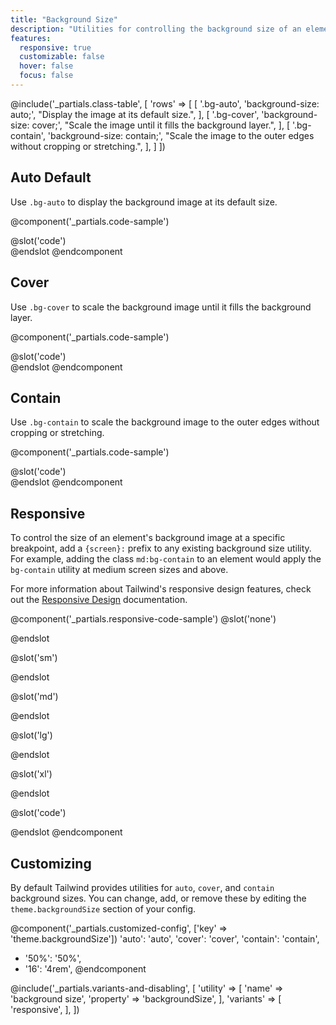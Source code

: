 ```yaml
---
title: "Background Size"
description: "Utilities for controlling the background size of an element's background image."
features:
  responsive: true
  customizable: false
  hover: false
  focus: false
---
```


@include('_partials.class-table', [
  'rows' => [
    [
      '.bg-auto',
      'background-size: auto;',
      "Display the image at its default size.",
    ],
    [
      '.bg-cover',
      'background-size: cover;',
      "Scale the image until it fills the background layer.",
    ],
    [
      '.bg-contain',
      'background-size: contain;',
      "Scale the image to the outer edges without cropping or stretching.",
    ],
  ]
])

## Auto <span class="ml-2 font-semibold text-gray-600 text-sm uppercase tracking-wide">Default</span>

Use `.bg-auto` to display the background image at its default size.

@component('_partials.code-sample')
<div class="w-full bg-gray-400 h-48 bg-center bg-auto" style="background-image:url('https://images.unsplash.com/photo-1459262838948-3e2de6c1ec80?ixlib=rb-1.2.1&ixid=eyJhcHBfaWQiOjEyMDd9&auto=format&fit=crop&w=800&q=80');">
</div>
@slot('code')
<div class="bg-auto bg-center ..." style="background-image: url(...)"></div>
@endslot
@endcomponent

## Cover

Use `.bg-cover` to scale the background image until it fills the background layer.

@component('_partials.code-sample')
<div class="w-full mx-auto bg-gray-400 h-48 bg-center bg-cover" style="background-image:url('https://images.unsplash.com/photo-1459262838948-3e2de6c1ec80?ixlib=rb-1.2.1&ixid=eyJhcHBfaWQiOjEyMDd9&auto=format&fit=crop&w=800&q=80');">
</div>
@slot('code')
<div class="bg-cover bg-center ..." style="background-image: url(...)"></div>
@endslot
@endcomponent

## Contain

Use `.bg-contain` to scale the background image to the outer edges without cropping or stretching.

@component('_partials.code-sample')
<div class="w-full bg-gray-400 h-48 bg-center bg-no-repeat bg-contain" style="background-image:url('https://images.unsplash.com/photo-1459262838948-3e2de6c1ec80?ixlib=rb-1.2.1&ixid=eyJhcHBfaWQiOjEyMDd9&auto=format&fit=crop&w=800&q=80');">
</div>
@slot('code')
<div class="bg-contain bg-center ..." style="background-image: url(...)"></div>
@endslot
@endcomponent

## Responsive

To control the size of an element's background image at a specific breakpoint, add a `{screen}:` prefix to any existing background size utility. For example, adding the class `md:bg-contain` to an element would apply the `bg-contain` utility at medium screen sizes and above.

For more information about Tailwind's responsive design features, check out the [Responsive Design](/docs/responsive-design/) documentation.

@component('_partials.responsive-code-sample')
@slot('none')
<div class="mx-auto w-64 bg-gray-400 h-48 bg-center bg-no-repeat bg-auto" style="background-image:url('https://images.unsplash.com/photo-1459262838948-3e2de6c1ec80?ixlib=rb-1.2.1&ixid=eyJhcHBfaWQiOjEyMDd9&auto=format&fit=crop&w=800&q=80');">
</div>
@endslot

@slot('sm')
<div class="mx-auto w-64 bg-gray-400 h-48 bg-center bg-no-repeat bg-cover" style="background-image:url('https://images.unsplash.com/photo-1459262838948-3e2de6c1ec80?ixlib=rb-1.2.1&ixid=eyJhcHBfaWQiOjEyMDd9&auto=format&fit=crop&w=800&q=80');">
</div>
@endslot

@slot('md')
<div class="mx-auto w-64 bg-gray-400 h-48 bg-center bg-no-repeat bg-contain" style="background-image:url('https://images.unsplash.com/photo-1459262838948-3e2de6c1ec80?ixlib=rb-1.2.1&ixid=eyJhcHBfaWQiOjEyMDd9&auto=format&fit=crop&w=800&q=80');">
</div>
@endslot

@slot('lg')
<div class="mx-auto w-64 bg-gray-400 h-48 bg-center bg-no-repeat bg-auto" style="background-image:url('https://images.unsplash.com/photo-1459262838948-3e2de6c1ec80?ixlib=rb-1.2.1&ixid=eyJhcHBfaWQiOjEyMDd9&auto=format&fit=crop&w=800&q=80');">
</div>
@endslot

@slot('xl')
<div class="mx-auto w-64 bg-gray-400 h-48 bg-center bg-no-repeat bg-cover" style="background-image:url('https://images.unsplash.com/photo-1459262838948-3e2de6c1ec80?ixlib=rb-1.2.1&ixid=eyJhcHBfaWQiOjEyMDd9&auto=format&fit=crop&w=800&q=80');">
</div>
@endslot

@slot('code')
<div class="none:bg-auto sm:bg-cover md:bg-contain lg:bg-auto xl:bg-cover ..." style="background-image: url(...)"></div>
@endslot
@endcomponent

## Customizing

By default Tailwind provides utilities for `auto`, `cover`, and `contain` background sizes. You can change, add, or remove these by editing the `theme.backgroundSize` section of your config.

@component('_partials.customized-config', ['key' => 'theme.backgroundSize'])
  'auto': 'auto',
  'cover': 'cover',
  'contain': 'contain',
+ '50%': '50%',
+ '16': '4rem',
@endcomponent

@include('_partials.variants-and-disabling', [
    'utility' => [
        'name' => 'background size',
        'property' => 'backgroundSize',
    ],
    'variants' => [
        'responsive',
    ],
])
